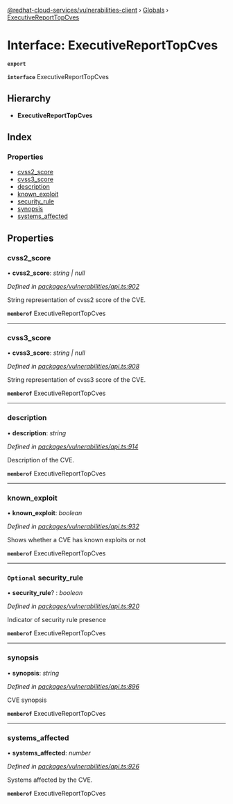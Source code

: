 [@redhat-cloud-services/vulnerabilities-client](../README.md) › [Globals](../globals.md) › [ExecutiveReportTopCves](executivereporttopcves.md)

# Interface: ExecutiveReportTopCves

**`export`** 

**`interface`** ExecutiveReportTopCves

## Hierarchy

* **ExecutiveReportTopCves**

## Index

### Properties

* [cvss2_score](executivereporttopcves.md#cvss2_score)
* [cvss3_score](executivereporttopcves.md#cvss3_score)
* [description](executivereporttopcves.md#description)
* [known_exploit](executivereporttopcves.md#known_exploit)
* [security_rule](executivereporttopcves.md#optional-security_rule)
* [synopsis](executivereporttopcves.md#synopsis)
* [systems_affected](executivereporttopcves.md#systems_affected)

## Properties

###  cvss2_score

• **cvss2_score**: *string | null*

*Defined in [packages/vulnerabilities/api.ts:902](https://github.com/fhlavac/javascript-clients/blob/master/packages/vulnerabilities/api.ts#L902)*

String representation of cvss2 score of the CVE.

**`memberof`** ExecutiveReportTopCves

___

###  cvss3_score

• **cvss3_score**: *string | null*

*Defined in [packages/vulnerabilities/api.ts:908](https://github.com/fhlavac/javascript-clients/blob/master/packages/vulnerabilities/api.ts#L908)*

String representation of cvss3 score of the CVE.

**`memberof`** ExecutiveReportTopCves

___

###  description

• **description**: *string*

*Defined in [packages/vulnerabilities/api.ts:914](https://github.com/fhlavac/javascript-clients/blob/master/packages/vulnerabilities/api.ts#L914)*

Description of the CVE.

**`memberof`** ExecutiveReportTopCves

___

###  known_exploit

• **known_exploit**: *boolean*

*Defined in [packages/vulnerabilities/api.ts:932](https://github.com/fhlavac/javascript-clients/blob/master/packages/vulnerabilities/api.ts#L932)*

Shows whether a CVE has known exploits or not

**`memberof`** ExecutiveReportTopCves

___

### `Optional` security_rule

• **security_rule**? : *boolean*

*Defined in [packages/vulnerabilities/api.ts:920](https://github.com/fhlavac/javascript-clients/blob/master/packages/vulnerabilities/api.ts#L920)*

Indicator of security rule presence

**`memberof`** ExecutiveReportTopCves

___

###  synopsis

• **synopsis**: *string*

*Defined in [packages/vulnerabilities/api.ts:896](https://github.com/fhlavac/javascript-clients/blob/master/packages/vulnerabilities/api.ts#L896)*

CVE synopsis

**`memberof`** ExecutiveReportTopCves

___

###  systems_affected

• **systems_affected**: *number*

*Defined in [packages/vulnerabilities/api.ts:926](https://github.com/fhlavac/javascript-clients/blob/master/packages/vulnerabilities/api.ts#L926)*

Systems affected by the CVE.

**`memberof`** ExecutiveReportTopCves
